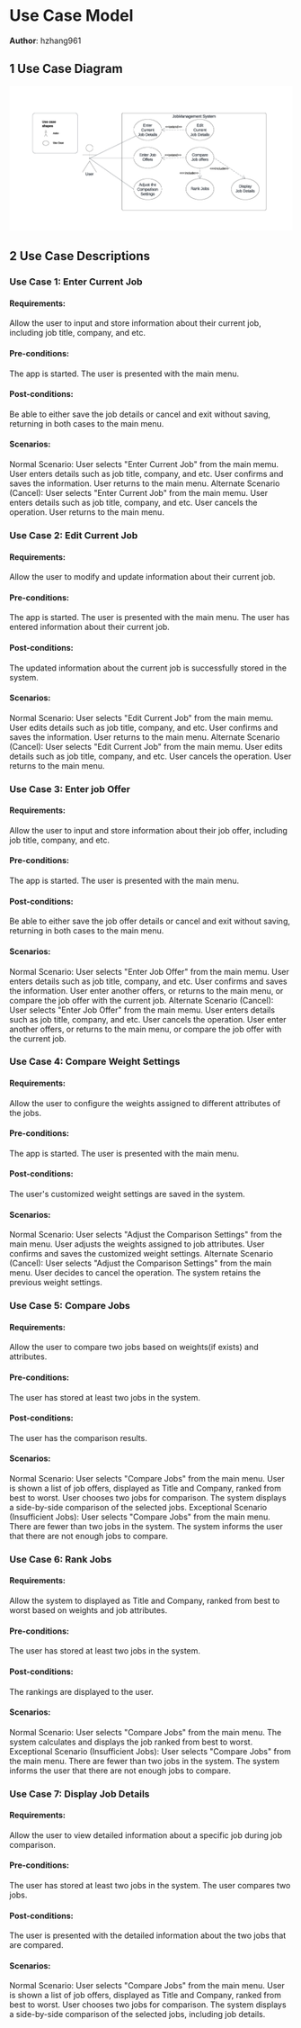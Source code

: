 # Use Case Model

**Author**: hzhang961

## 1 Use Case Diagram

![](use_case_diagram.png)

## 2 Use Case Descriptions
### Use Case 1: Enter Current Job
#### Requirements:
Allow the user to input and store information about their current job, including job title, company, and etc.
#### Pre-conditions:
The app is started. The user is presented with the main menu.
#### Post-conditions:
Be able to either save the job details or cancel and exit without saving, returning in both cases to the main menu.
#### Scenarios:
Normal Scenario:
User selects "Enter Current Job" from the main memu.
User enters details such as job title, company, and etc.
User confirms and saves the information.
User returns to the main menu.
Alternate Scenario (Cancel):
User selects "Enter Current Job" from the main memu.
User enters details such as job title, company, and etc.
User cancels the operation.
User returns to the main menu.

### Use Case 2: Edit Current Job
#### Requirements:
Allow the user to modify and update information about their current job.
#### Pre-conditions:
The app is started. The user is presented with the main menu. The user has entered information about their current job.
#### Post-conditions:
The updated information about the current job is successfully stored in the system.
#### Scenarios:
Normal Scenario:
User selects "Edit Current Job" from the main memu.
User edits details such as job title, company, and etc.
User confirms and saves the information.
User returns to the main menu.
Alternate Scenario (Cancel):
User selects "Edit Current Job" from the main memu.
User edits details such as job title, company, and etc.
User cancels the operation.
User returns to the main menu.

### Use Case 3: Enter job Offer
#### Requirements:
Allow the user to input and store information about their job offer, including job title, company, and etc.
#### Pre-conditions:
The app is started. The user is presented with the main menu.
#### Post-conditions:
Be able to either save the job offer details or cancel and exit without saving, returning in both cases to the main menu.
#### Scenarios:
Normal Scenario:
User selects "Enter Job Offer" from the main memu.
User enters details such as job title, company, and etc.
User confirms and saves the information.
User enter another offers, or returns to the main menu, or compare the job offer with the current job.
Alternate Scenario (Cancel):
User selects "Enter Job Offer" from the main memu.
User enters details such as job title, company, and etc.
User cancels the operation.
User enter another offers, or returns to the main menu, or compare the job offer with the current job.

### Use Case 4: Compare Weight Settings
#### Requirements:
Allow the user to configure the weights assigned to different attributes of the jobs.
#### Pre-conditions:
The app is started. The user is presented with the main menu.
#### Post-conditions:
The user's customized weight settings are saved in the system.
#### Scenarios:
Normal Scenario:
User selects "Adjust the Comparison Settings" from the main menu.
User adjusts the weights assigned to job attributes.
User confirms and saves the customized weight settings.
Alternate Scenario (Cancel):
User selects "Adjust the Comparison Settings" from the main menu.
User decides to cancel the operation.
The system retains the previous weight settings.

### Use Case 5: Compare Jobs
#### Requirements:
Allow the user to compare two jobs based on weights(if exists) and attributes.
#### Pre-conditions:
The user has stored at least two jobs in the system.
#### Post-conditions:
The user has the comparison results.
#### Scenarios:
Normal Scenario:
User selects "Compare Jobs" from the main menu.
User is shown a list of job offers, displayed as Title and Company, ranked from best to worst.
User chooses two jobs for comparison.
The system displays a side-by-side comparison of the selected jobs.
Exceptional Scenario (Insufficient Jobs):
User selects "Compare Jobs" from the main menu.
There are fewer than two jobs in the system.
The system informs the user that there are not enough jobs to compare.

### Use Case 6: Rank Jobs
#### Requirements:
Allow the system to displayed as Title and Company, ranked from best to worst based on weights and job attributes.
#### Pre-conditions:
The user has stored at least two jobs in the system.
#### Post-conditions:
The rankings are displayed to the user.
#### Scenarios:
Normal Scenario:
User selects "Compare Jobs" from the main menu.
The system calculates and displays the job ranked from best to worst.
Exceptional Scenario (Insufficient Jobs):
User selects "Compare Jobs" from the main menu.
There are fewer than two jobs in the system.
The system informs the user that there are not enough jobs to compare.

### Use Case 7: Display Job Details
#### Requirements:
Allow the user to view detailed information about a specific job during job comparison.
#### Pre-conditions:
The user has stored at least two jobs in the system. The user compares two jobs.
#### Post-conditions:
The user is presented with the detailed information about the two jobs that are compared.
#### Scenarios:
Normal Scenario:
User selects "Compare Jobs" from the main menu.
User is shown a list of job offers, displayed as Title and Company, ranked from best to worst.
User chooses two jobs for comparison.
The system displays a side-by-side comparison of the selected jobs, including job details.
